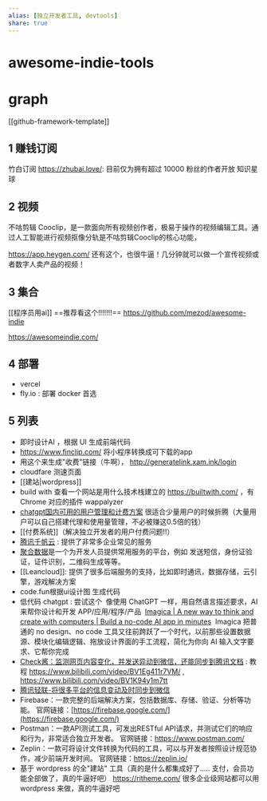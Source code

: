 ```yaml
---
alias: [独立开发者工具, devtools]
share: true
---
```


# awesome-indie-tools

# graph
[[github-framework-template]]
## 1 赚钱订阅
竹白订阅 https://zhubai.love/: 目前仅为拥有超过 10000 粉丝的作者开放
知识星球

## 2 视频
不咕剪辑 Cooclip，是一款面向所有视频创作者，极易于操作的视频编辑工具。通过人工智能进行视频抠像分轨是不咕剪辑Cooclip的核心功能，

https://app.heygen.com/ 还有这个，也很牛逼！几分钟就可以做一个宣传视频或者数字人卖产品的视频！

## 3 集合
[[程序员用ai]]
==推荐看这个!!!!!!!==
https://github.com/mezod/awesome-indie

https://awesomeindie.com/

## 4 部署
- vercel
- fly.io  : 部署 docker 首选

## 5 列表

- 即时设计AI ，根据 UI 生成前端代码
- https://www.finclip.com/ 将小程序转换成可下载的app
- 用这个来生成"收费"链接（牛啊）， http://generatelink.xam.ink/login
- cloudfare 测速页面
- [[建站|wordpress]]
- build with 查看一个网站是用什么技术栈建立的  https://builtwith.com/ ，有 Chrome 对应的插件 wappalyzer 
- [chatgpt国内可用的用户管理和计费方案](https://a.ftqq.com/2023/04/18/api2d-developer-program/)  很适合少量用户的时候折腾（大量用户可以自己搭建代理和使用量管理，不必被赚这0.5倍的钱）
- [[付费系统]]（解决独立开发者的用户付费问题!!）
- [腾讯千帆云](https://market.cloud.tencent.com/) : 提供了非常多企业常见的服务
- [聚合数据](https://www.juhe.cn/apiservice)是一个为开发人员提供常用服务的平台，例如 发送短信，身份证验证，证件识别，二维码生成等等。
- [[Leancloud]]: 提供了很多后端服务的支持，比如即时通讯，数据存储，云引擎，游戏解决方案
- code.fun根据ui设计图 生成代码
- 低代码 chatgpt : 尝试这个  像使用 ChatGPT 一样，用自然语言描述要求，AI 来帮你设计和开发 APP/应用/程序/产品  [Imagica | A new way to think and create with computers | Build a no-code AI app in minutes](https://get.imagica.ai/studio)  Imagica 把普通的 no design、no code 工具又往前跨跃了一个时代，以前那些设置数据源、模块化编辑逻辑、拖放设计界面的手工流程，简化为你向 AI 输入文字要求、它帮你完成
- [Check酱：监测网页内容变化，并发送异动到微信，还能同步到腾讯文档](https://github.com/easychen/checkchan-dist) : 教程 https://www.bilibili.com/video/BV1Eg411r7VM/ ,  https://www.bilibili.com/video/BV1K94y1m7tt
- [腾讯轻联-将很多平台的信息变动及时同步到微信](https://qinglian.tencent.com/)
- Firebase：一款完整的后端解决方案，包括数据库、存储、验证、分析等功能。 官网链接：[https://firebase.google.com/](https://firebase.google.com/)
- Postman：一款API测试工具，可发出RESTful API请求，并测试它们的响应和行为，非常适合独立开发者。 官网链接：https://www.postman.com/
- Zeplin：一款可将设计文件转换为代码的工具，可以与开发者按照设计规范协作，减少前端开发时间。 官网链接：https://zeplin.io/
- 基于 wordpress 的全"建站" 工具（真的是什么都集成好了..... 支付，会员功能全部做了，真的牛逼好吧） https://ritheme.com/  很多企业级网站都可以用 wordpress 来做，真的牛逼好吧


